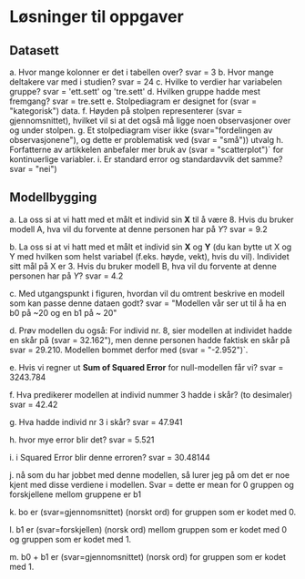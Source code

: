 # Løsninger til oppgaver

##  Datasett
a. Hvor mange kolonner er det i tabellen over? svar = 3
b. Hvor mange deltakere var med i studien? svar = 24
c. Hvilke to verdier har variabelen gruppe? svar = 'ett.sett' og 'tre.sett'
d. Hvilken gruppe hadde mest fremgang? svar = tre.sett
e. Stolpediagram er designet for (svar = "kategorisk") data. 
f. Høyden på stolpen representerer (svar = gjennomsnittet), hvilket vil si at det også må ligge noen observasjoner over og under stolpen.
g. Et stolpediagram viser ikke (svar="fordelingen av observasjonene"), og dette er problematisk ved (svar = "små")) utvalg 
h. Forfatterne av artikkelen anbefaler mer bruk av (svar = "scatterplot")` for kontinuerlige variabler.
i. Er standard error og standardavvik det samme? svar = "nei")



##  Modellbygging

a. La oss si at vi hatt med et målt et individ sin **X** til å være 8. Hvis du bruker modell A, hva vil du forvente at denne personen har på *Y*? svar = 9.2


b.  La oss si at vi hatt med et målt et individ sin **X** og **Y** (du kan bytte ut X og Y med hvilken som helst variabel (f.eks. høyde, vekt), hvis du vil). Individet sitt mål på X er 3. Hvis du bruker modell B, hva vil du forvente at denne personen har på *Y*? svar = 4.2

c. Med utgangspunkt i figuren, hvordan vil du omtrent beskrive en modell som kan passe denne dataen godt? svar  = "Modellen vår ser ut til å ha en b0 på ~20 og en b1 på ~ 20" 

d. Prøv modellen du også: For individ nr. 8, sier modellen at individet hadde en skår på (svar = 32.162"), men denne personen hadde faktisk en skår på svar = 29.210. Modellen bommet derfor med (svar = "-2.952")`. 

e. Hvis vi regner ut  **Sum of Squared Error** for null-modellen får vi? svar = 3243.784

f. Hva predikerer modellen at individ nummer 3 hadde i skår? (to desimaler) svar = 42.42

g. Hva hadde individ nr 3 i skår? svar = 47.941

h. hvor mye error blir det? svar = 5.521

i. i Squared Error blir denne erroren? svar = 30.48144

j. nå som du har jobbet med denne modellen, så lurer jeg på om det er noe kjent med disse verdiene i modellen. Svar = dette er mean for 0 gruppen og forskjellene mellom gruppene er b1

k. bo er (svar=gjennomsnittet) (norskt ord) for gruppen som er kodet med 0. 

l. b1 er (svar=forskjellen) (norsk ord) mellom gruppen som er kodet med 0 og gruppen som er kodet med 1. 

m. b0 + b1 er (svar=gjennomsnittet) (norsk ord) for gruppen som er kodet med 1.

